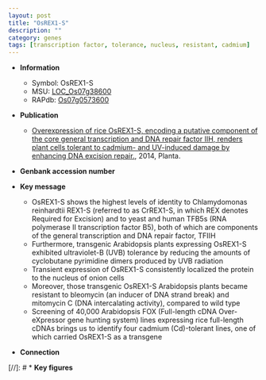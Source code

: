 ```yaml
---
layout: post
title: "OsREX1-S"
description: ""
category: genes
tags: [transcription factor, tolerance, nucleus, resistant, cadmium]
---
```


* **Information**  
    + Symbol: OsREX1-S  
    + MSU: [LOC_Os07g38600](http://rice.plantbiology.msu.edu/cgi-bin/ORF_infopage.cgi?orf=LOC_Os07g38600)  
    + RAPdb: [Os07g0573600](http://rapdb.dna.affrc.go.jp/viewer/gbrowse_details/irgsp1?name=Os07g0573600)  

* **Publication**  
    + [Overexpression of rice OsREX1-S, encoding a putative component of the core general transcription and DNA repair factor IIH, renders plant cells tolerant to cadmium- and UV-induced damage by enhancing DNA excision repair.](http://www.ncbi.nlm.nih.gov/pubmed?term=Overexpression+of+rice+OsREX1-S,+encoding+a+putative+component+of+the+core+general+transcription+and+DNA+repair+factor+IIH,+renders+plant+cells+tolerant+to+cadmium-+and+UV-induced+damage+by+enhancing+DNA+excision+repair.%5BTitle%5D), 2014, Planta.

* **Genbank accession number**  

* **Key message**  
    + OsREX1-S shows the highest levels of identity to Chlamydomonas reinhardtii REX1-S (referred to as CrREX1-S, in which REX denotes Required for Excision) and to yeast and human TFB5s (RNA polymerase II transcription factor B5), both of which are components of the general transcription and DNA repair factor, TFIIH
    + Furthermore, transgenic Arabidopsis plants expressing OsREX1-S exhibited ultraviolet-B (UVB) tolerance by reducing the amounts of cyclobutane pyrimidine dimers produced by UVB radiation
    + Transient expression of OsREX1-S consistently localized the protein to the nucleus of onion cells
    + Moreover, those transgenic OsREX1-S Arabidopsis plants became resistant to bleomycin (an inducer of DNA strand break) and mitomycin C (DNA intercalating activity), compared to wild type
    + Screening of 40,000 Arabidopsis FOX (Full-length cDNA Over-eXpressor gene hunting system) lines expressing rice full-length cDNAs brings us to identify four cadmium (Cd)-tolerant lines, one of which carried OsREX1-S as a transgene

* **Connection**  

[//]: # * **Key figures**  


